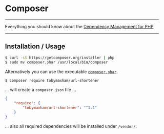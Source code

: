 # Composer

-----

Everything you should know about the [Dependency Management for PHP](https://github.com/composer/composer)

-----

## Installation / Usage

```sh
$ curl -sS https://getcomposer.org/installer | php
$ sudo mv composer.phar /usr/local/bin/composer
```

Alternatively you can use the executable [`composer.phar`](https://getcomposer.org/composer.phar).

```sh
$ composer require tobymaxham/url-shortener
```
... will create a `composer.json` file ...
```json
{
    "require": {
        "tobymaxham/url-shortener": "^1.1"
    }
}
```
... also all required dependencies will be installed under `/vendor/`.
